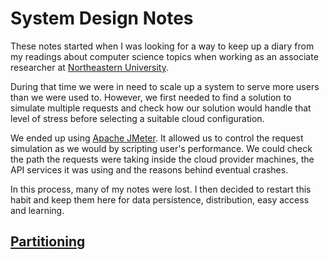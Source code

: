 # System Design Notes

These notes started when I was looking for a way to keep up a diary from my readings about computer science topics when working as an associate researcher at [Northeastern University](https://www.northeastern.edu/).

During that time we were in need to scale up a system to serve more users than we were used to. However, we first needed to find a solution to simulate multiple requests and check how our solution would handle that level of stress before selecting a suitable cloud configuration. 

We ended up using [Apache JMeter](https://jmeter.apache.org/). It allowed us to control the request simulation as we would by scripting user's performance. We could check the path the requests were taking inside the cloud provider machines, the API services it was using and the reasons behind eventual crashes. 

In this process, many of my notes were lost. I then decided to restart this habit and keep them here for data persistence, distribution, easy access and learning.

## [Partitioning](Partitioning/partitioning.md)


